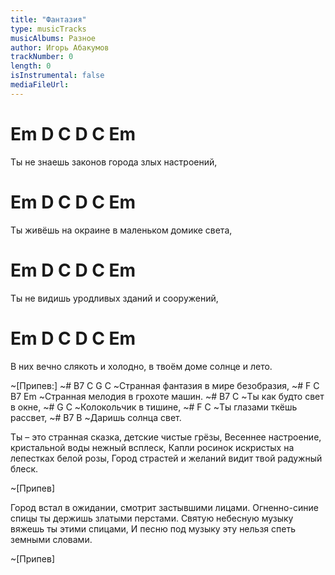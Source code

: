 ```yaml
---
title: "Фантазия"
type: musicTracks
musicAlbums: Разное
author: Игорь Абакумов
trackNumber: 0
length: 0
isInstrumental: false
mediaFileUrl: 
---
```


# Em     D       C     D       C        Em
Ты не знаешь законов города злых настроений,
# Em   D         C       D         C       Em
Ты живёшь на окраине в маленьком домике света,
# Em    D       C         D       C    Em
Ты не видишь уродливых зданий и сооружений,
#   Em         D        C            D        C        Em
В них вечно слякоть и холодно, в твоём доме солнце и лето.

~[Припев:]
~#   B7        C       G         C
~Странная фантазия в мире безобразия,
~#   F        C        B7       Em
~Странная мелодия в грохоте машин.
~# B7            C
~Ты как будто свет в окне,
~# G             C
~Колокольчик в тишине,
~# F           C
~Ты глазами ткёшь рассвет,
~# B7             B
~Даришь солнца свет.

Ты – это странная сказка, детские чистые грёзы,
Весеннее настроение, кристальной воды нежный всплеск,
Капли росинок искристых на лепестках белой розы,
Город страстей и желаний видит твой радужный блеск.

~[Припев]

Город встал в ожидании, смотрит застывшими лицами.
Огненно-синие спицы ты держишь златыми перстами.
Святую небесную музыку вяжешь ты этими спицами,
И песню под музыку эту нельзя спеть земными словами.

~[Припев]

